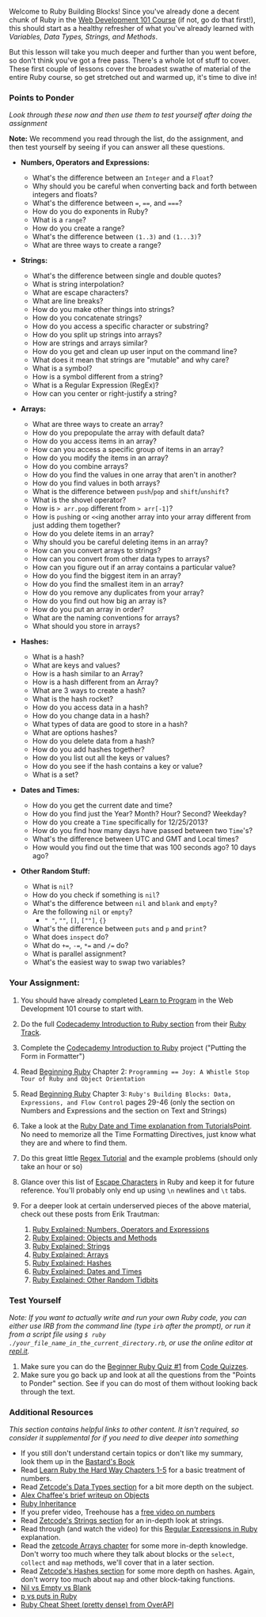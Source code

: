 Welcome to Ruby Building Blocks!  Since you've already done a decent chunk of Ruby in the [Web Development 101 Course](/web-development-101/ruby-basics) (if not, go do that first!), this should start as a healthy refresher of what you've already learned with *Variables, Data Types, Strings, and Methods*.  

But this lesson will take you much deeper and further than you went before, so don't think you've got a free pass.  There's a whole lot of stuff to cover.  These first couple of lessons cover the broadest swathe of material of the entire Ruby course, so get stretched out and warmed up, it's time to dive in!

### Points to Ponder

*Look through these now and then use them to test yourself after doing the assignment*


**Note:** We recommend you read through the list, do the assignment, and then test yourself by seeing if you can answer all these questions.

* **Numbers, Operators and Expressions:**

    * What's the difference between an `Integer` and a `Float`?
    * Why should you be careful when converting back and forth between integers and floats?
    * What's the difference between `=`, `==`, and `===`?
    * How do you do exponents in Ruby?
    * What is a `range`?
    * How do you create a range?
    * What's the difference between `(1..3)` and `(1...3)`?
    * What are three ways to create a range?

* **Strings:**

    * What's the difference between single and double quotes?
    * What is string interpolation?
    * What are escape characters?
    * What are line breaks?
    * How do you make other things into strings?
    * How do you concatenate strings?
    * How do you access a specific character or substring?
    * How do you split up strings into arrays?
    * How are strings and arrays similar?
    * How do you get and clean up user input on the command line?
    * What does it mean that strings are "mutable" and why care?
    * What is a symbol?
    * How is a symbol different from a string?
    * What is a Regular Expression (RegEx)?
    * How can you center or right-justify a string?

* **Arrays:**

    * What are three ways to create an array?
    * How do you prepopulate the array with default data?
    * How do you access items in an array?
    * How can you access a specific group of items in an array?
    * How do you modify the items in an array?
    * How do you combine arrays?
    * How do you find the values in one array that aren't in another?
    * How do you find values in both arrays?
    * What is the difference between `push`/`pop` and `shift`/`unshift`?
    * What is the shovel operator?
    * How is `> arr.pop` different from `> arr[-1]`?
    * How is `push`ing or `<<`ing another array into your array different from just adding them together?
    * How do you delete items in an array?
    * Why should you be careful deleting items in an array?
    * How can you convert arrays to strings?
    * How can you convert from other data types to arrays?
    * How can you figure out if an array contains a particular value?
    * How do you find the biggest item in an array?
    * How do you find the smallest item in an array?
    * How do you remove any duplicates from your array?
    * How do you find out how big an array is?
    * How do you put an array in order?
    * What are the naming conventions for arrays?
    * What should you store in arrays?

* **Hashes:**

    * What is a hash?
    * What are keys and values?
    * How is a hash similar to an Array?
    * How is a hash different from an Array?
    * What are 3 ways to create a hash?
    * What is the hash rocket?
    * How do you access data in a hash?
    * How do you change data in a hash?
    * What types of data are good to store in a hash?
    * What are options hashes?
    * How do you delete data from a hash?
    * How do you add hashes together?
    * How do you list out all the keys or values?
    * How do you see if the hash contains a key or value?
    * What is a set?

* **Dates and Times:**

    * How do you get the current date and time?
    * How do you find just the Year?  Month? Hour? Second? Weekday?
    * How do you create a `Time` specifically for 12/25/2013?  
    * How do you find how many days have passed between two `Time`'s?
    * What's the difference between UTC and GMT and Local times?
    * How would you find out the time that was 100 seconds ago? 10 days ago?

* **Other Random Stuff:**

  * What is `nil`?
  * How do you check if something is `nil`?
  * What's the difference between `nil` and `blank` and `empty`?
  * Are the following `nil` or `empty`?
      * `" "`, `""`, `[]`, `[""]`, `{}`
  * What's the difference between `puts` and `p` and `print`?
  * What does `inspect` do?
  * What do `+=`, `-=`, `*=` and `/=` do?
  * What is parallel assignment?
  * What's the easiest way to swap two variables?

### Your Assignment:

1. You should have already completed [Learn to Program](http://pine.fm/LearnToProgram/) in the Web Development 101 course to start with.
2. Do the full [Codecademy Introduction to Ruby section](http://www.codecademy.com/courses/ruby-beginner-en-d1Ylq/0/1) from their [Ruby Track](http://www.codecademy.com/tracks/ruby).
3. Complete the [Codecademy Introduction to Ruby](http://www.codecademy.com/courses/ruby-beginner-en-MxXx5/0/1) project ("Putting the Form in Formatter")
4. Read [Beginning Ruby](https://www.amazon.co.uk/Beginning-Ruby-Professional-Peter-Cooper/dp/1484212797/ref=sr_1_1?ie=UTF8&qid=1475608118&sr=8-1&keywords=beginning+ruby) Chapter 2: `Programming == Joy: A Whistle Stop Tour of Ruby and Object Orientation`
5. Read [Beginning Ruby](https://www.amazon.co.uk/Beginning-Ruby-Professional-Peter-Cooper/dp/1484212797/ref=sr_1_1?ie=UTF8&qid=1475608118&sr=8-1&keywords=beginning+ruby) Chapter 3: `Ruby's Building Blocks: Data, Expressions, and Flow Control` pages 29-46 (only the section on Numbers and Expressions and the section on Text and Strings)
6. Take a look at the [Ruby Date and Time explanation from TutorialsPoint](http://www.tutorialspoint.com/ruby/ruby_date_time.htm).  No need to memorize all the Time Formatting Directives, just know what they are and where to find them.
7. Do this great little [Regex Tutorial](http://regexone.com/) and the example problems (should only take an hour or so)
8. Glance over this list of [Escape Characters](https://github.com/ruby/ruby/blob/trunk/doc/syntax/literals.rdoc#strings) in Ruby and keep it for future reference.  You'll probably only end up using `\n` newlines and `\t` tabs.
9. For a deeper look at certain underserved pieces of the above material, check out these posts from Erik Trautman:

    1. [Ruby Explained: Numbers, Operators and Expressions](http://www.eriktrautman.com/posts/ruby-explained-numbers-operators-and-expressions)
    2. [Ruby Explained: Objects and Methods](http://www.eriktrautman.com/posts/ruby-explained-objects-and-methods)
    3. [Ruby Explained: Strings](http://www.eriktrautman.com/posts/ruby-explained-strings)
    4. [Ruby Explained: Arrays](http://www.eriktrautman.com/posts/ruby-explained-arrays)
    5. [Ruby Explained: Hashes](http://www.eriktrautman.com/posts/ruby-explained-hashes)
    6. [Ruby Explained: Dates and Times](http://www.eriktrautman.com/posts/ruby-explained-dates-and-times)
    6. [Ruby Explained: Other Random Tidbits](http://www.eriktrautman.com/posts/ruby-explained-other-random-tidbits)


### Test Yourself

*Note: If you want to actually write and run your own Ruby code, you can either use IRB from the command line (type `irb` after the prompt), or run it from a script file using `$ ruby ./your_file_name_in_the_current_directory.rb`, or use the online editor at [repl.it](http://repl.it/languages/Ruby).*

1. Make sure you can do the [Beginner Ruby Quiz #1](http://www.codequizzes.com/ruby/beginner/variables-strings-numbers) from [Code Quizzes](http://www.codequizzes.com/).
2. Make sure you go back up and look at all the questions from the "Points to Ponder" section.  See if you can do most of them without looking back through the text.

### Additional Resources

*This section contains helpful links to other content. It isn't required, so consider it supplemental for if you need to dive deeper into something*

* If you still don't understand certain topics or don't like my summary, look them up in the [Bastard's Book](http://ruby.bastardsbook.com/)
* Read [Learn Ruby the Hard Way Chapters 1-5](http://ruby.learncodethehardway.org/book/ex3.html) for a basic treatment of numbers.
* Read [Zetcode's Data Types section](http://zetcode.com/lang/rubytutorial/datatypes/) for a bit more depth on the subject.
* [Alex Chaffee's brief writeup on Objects](http://codelikethis.com/lessons/learn_to_code/objects)
* [Ruby Inheritance](http://rubylearning.com/satishtalim/ruby_inheritance.html)
* If you prefer video, Treehouse has a [free video on numbers](http://teamtreehouse.com/library/programming/ruby-foundations/numbers/creating-numbers)
* Read [Zetcode's Strings section](http://zetcode.com/lang/rubytutorial/strings/) for an in-depth look at strings.
* Read through (and watch the video) for this [Regular Expressions in Ruby](http://net.tutsplus.com/tutorials/ruby/ruby-for-newbies-regular-expressions/) explanation.
* Read the [zetcode Arrays chapter](http://zetcode.com/lang/rubytutorial/arrays/) for some more in-depth knowledge.  Don't worry too much where they talk about blocks or the `select`, `collect` and `map` methods, we'll cover that in a later section.
* Read [Zetcode's Hashes section](http://zetcode.com/lang/rubytutorial/hashes/) for some more depth on hashes.  Again, don't worry too much about `map` and other block-taking functions.
* [Nil vs Empty vs Blank](http://stackoverflow.com/questions/885414/a-concise-explanation-of-nil-v-empty-v-blank-in-ruby-on-rails)
* [p vs puts in Ruby](http://stackoverflow.com/questions/1255324/p-vs-puts-in-ruby)
* [Ruby Cheat Sheet (pretty dense) from OverAPI](http://overapi.com/ruby)
